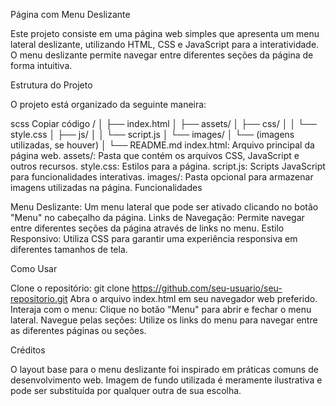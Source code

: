 Página com Menu Deslizante

Este projeto consiste em uma página web simples que apresenta um menu lateral deslizante, utilizando HTML, CSS e JavaScript para a interatividade. O menu deslizante permite navegar entre diferentes seções da página de forma intuitiva.

Estrutura do Projeto

O projeto está organizado da seguinte maneira:

scss
Copiar código
/
│
├── index.html
│
├── assets/
│   ├── css/
│   │   └── style.css
│   ├── js/
│   │   └── script.js
│   └── images/
│       └── (imagens utilizadas, se houver)
│
└── README.md
index.html: Arquivo principal da página web.
assets/: Pasta que contém os arquivos CSS, JavaScript e outros recursos.
style.css: Estilos para a página.
script.js: Scripts JavaScript para funcionalidades interativas.
images/: Pasta opcional para armazenar imagens utilizadas na página.
Funcionalidades

Menu Deslizante: Um menu lateral que pode ser ativado clicando no botão "Menu" no cabeçalho da página.
Links de Navegação: Permite navegar entre diferentes seções da página através de links no menu.
Estilo Responsivo: Utiliza CSS para garantir uma experiência responsiva em diferentes tamanhos de tela.

Como Usar

Clone o repositório: git clone https://github.com/seu-usuario/seu-repositorio.git
Abra o arquivo index.html em seu navegador web preferido.
Interaja com o menu: Clique no botão "Menu" para abrir e fechar o menu lateral.
Navegue pelas seções: Utilize os links do menu para navegar entre as diferentes páginas ou seções.

Créditos

O layout base para o menu deslizante foi inspirado em práticas comuns de desenvolvimento web.
Imagem de fundo utilizada é meramente ilustrativa e pode ser substituída por qualquer outra de sua escolha.

